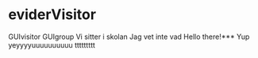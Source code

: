 # eviderVisitor
GUIvisitor
GUIgroup
Vi sitter i skolan
Jag vet inte vad
Hello there!***
Yup
yeyyyyuuuuuuuuuu
ttttttttt
